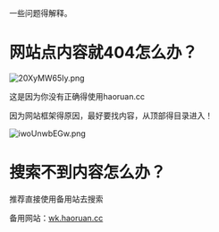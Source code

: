 一些问题得解释。

# 网站点内容就404怎么办？

![20XyMW65Iy.png](https://picshack.net/ib/20XyMW65Iy.png)

这是因为你没有正确得使用haoruan.cc

因为网站框架得原因，最好要找内容，从顶部得目录进入！

![iwoUnwbEGw.png](https://picshack.net/ib/iwoUnwbEGw.png)

# 搜索不到内容怎么办？

推荐直接使用备用站去搜索

备用网站：[wk.haoruan.cc](https://wk.haoruan.cc)